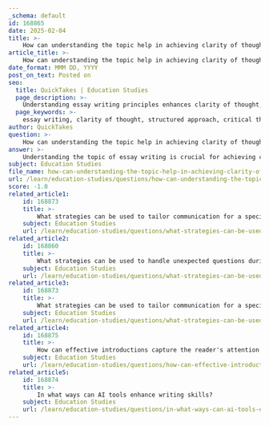 ```yaml
---
_schema: default
id: 168865
date: 2025-02-04
title: >-
    How can understanding the topic help in achieving clarity of thought in essay writing?
article_title: >-
    How can understanding the topic help in achieving clarity of thought in essay writing?
date_format: MMM DD, YYYY
post_on_text: Posted on
seo:
  title: QuickTakes | Education Studies
  page_description: >-
    Understanding essay writing principles enhances clarity of thought, aids in structuring ideas, engages with counterarguments, employs critical thinking techniques, and improves reader engagement for effective communication.
  page_keywords: >-
    essay writing, clarity of thought, structured approach, critical thinking, counterarguments, writing techniques, skill development, reader engagement, effective communication, academic writing, organization, revision
author: QuickTakes
question: >-
    How can understanding the topic help in achieving clarity of thought in essay writing?
answer: >-
    Understanding the topic of essay writing is crucial for achieving clarity of thought, which is a fundamental aspect of effective communication in writing. Here are several ways in which this understanding can enhance clarity:\n\n1. **Structured Approach**: Essay writing typically follows a structured format, including an introduction, body paragraphs, and a conclusion. This organization helps writers to clearly outline their thoughts and arguments, making it easier for readers to follow the logic of the essay. A well-structured essay on a topic, such as climate change, would begin with an introduction that sets the stage, followed by body paragraphs that delve into specific aspects like causes, effects, and solutions, and conclude with a strong call to action.\n\n2. **Clarity of Thought**: The process of writing an essay forces the writer to clarify their thoughts. As noted, "clarity of writing comes from clarity of thought." When writers articulate their ideas on paper, they must think critically about their arguments and how to present them logically. This often involves revising and refining their ideas, which leads to a deeper understanding of the topic.\n\n3. **Engagement with Counterarguments**: Addressing counterarguments in an essay not only strengthens the writer's position but also demonstrates a comprehensive understanding of the topic. This engagement requires the writer to think critically and articulate their stance clearly, which enhances the overall clarity of the essay.\n\n4. **Use of Thinking Techniques**: Techniques such as slow thinking and lateral thinking can significantly improve clarity in writing. Slow thinking allows for the processing of information over time, leading to more thoughtful and creative solutions. Lateral thinking encourages writers to approach problems from different angles, fostering a more nuanced understanding of the topic, which can be effectively communicated in writing.\n\n5. **Practice and Skill Development**: Writing is a skill that can be developed through practice. Keeping a diary or journal can help writers refine their ability to express thoughts clearly. The more one writes, the better they become at organizing their thoughts and communicating them effectively.\n\n6. **Enhanced Reader Engagement**: Clear and precise writing engages readers more effectively. When the main points and arguments are easily grasped, readers are more likely to stay focused and interested in the content. This is particularly important in academic writing, where clarity can significantly impact the reader's understanding and retention of information.\n\nIn summary, understanding the principles of essay writing not only aids in structuring and organizing thoughts but also fosters clarity of thought, which is essential for effective communication. By employing these strategies, writers can ensure that their ideas are conveyed in a manner that is both accessible and academically rigorous.
subject: Education Studies
file_name: how-can-understanding-the-topic-help-in-achieving-clarity-of-thought-in-essay-writing.md
url: /learn/education-studies/questions/how-can-understanding-the-topic-help-in-achieving-clarity-of-thought-in-essay-writing
score: -1.0
related_article1:
    id: 168873
    title: >-
        What strategies can be used to tailor communication for a specific audience?
    subject: Education Studies
    url: /learn/education-studies/questions/what-strategies-can-be-used-to-tailor-communication-for-a-specific-audience
related_article2:
    id: 168860
    title: >-
        What strategies can be used to handle unexpected questions during an interview?
    subject: Education Studies
    url: /learn/education-studies/questions/what-strategies-can-be-used-to-handle-unexpected-questions-during-an-interview
related_article3:
    id: 168873
    title: >-
        What strategies can be used to tailor communication for a specific audience?
    subject: Education Studies
    url: /learn/education-studies/questions/what-strategies-can-be-used-to-tailor-communication-for-a-specific-audience
related_article4:
    id: 168875
    title: >-
        How can effective introductions capture the reader's attention and set the tone for a piece of writing?
    subject: Education Studies
    url: /learn/education-studies/questions/how-can-effective-introductions-capture-the-readers-attention-and-set-the-tone-for-a-piece-of-writing
related_article5:
    id: 168874
    title: >-
        In what ways can AI tools enhance writing skills?
    subject: Education Studies
    url: /learn/education-studies/questions/in-what-ways-can-ai-tools-enhance-writing-skills
---
```


&nbsp;